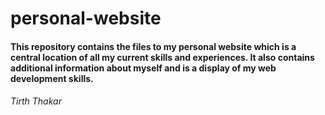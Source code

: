 # personal-website
#### This repository contains the files to my personal website which is a central location of all my current skills and experiences. It also contains additional information about myself and is a display of my web development skills. 

###### Tirth Thakar
